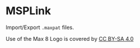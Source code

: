 # MSPLink

Import/Export `.maxpat` files.

Use of the Max 8 Logo is covered by [CC BY-SA 4.0](https://creativecommons.org/licenses/by-sa/4.0/)
